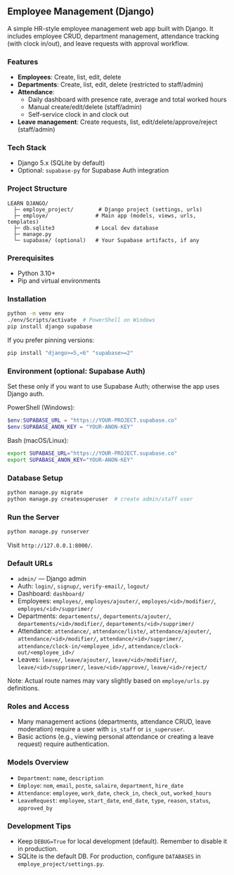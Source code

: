 ## Employee Management (Django)

A simple HR-style employee management web app built with Django. It includes employee CRUD, department management, attendance tracking (with clock in/out), and leave requests with approval workflow. 
### Features
- **Employees**: Create, list, edit, delete
- **Departments**: Create, list, edit, delete (restricted to staff/admin)
- **Attendance**:
  - Daily dashboard with presence rate, average and total worked hours
  - Manual create/edit/delete (staff/admin)
  - Self-service clock in and clock out
- **Leave management**: Create requests, list, edit/delete/approve/reject (staff/admin)

### Tech Stack
- Django 5.x (SQLite by default)
- Optional: `supabase-py` for Supabase Auth integration

### Project Structure
```
LEARN DJANGO/
  ├─ employe_project/        # Django project (settings, urls)
  ├─ employe/               # Main app (models, views, urls, templates)
  ├─ db.sqlite3             # Local dev database
  ├─ manage.py
  └─ supabase/ (optional)   # Your Supabase artifacts, if any
```

### Prerequisites
- Python 3.10+
- Pip and virtual environments

### Installation
```bash
python -m venv env
./env/Scripts/activate  # PowerShell on Windows
pip install django supabase
```

If you prefer pinning versions:
```bash
pip install "django>=5,<6" "supabase>=2"
```

### Environment (optional: Supabase Auth)
Set these only if you want to use Supabase Auth; otherwise the app uses Django auth.

PowerShell (Windows):
```powershell
$env:SUPABASE_URL = "https://YOUR-PROJECT.supabase.co"
$env:SUPABASE_ANON_KEY = "YOUR-ANON-KEY"
```

Bash (macOS/Linux):
```bash
export SUPABASE_URL="https://YOUR-PROJECT.supabase.co"
export SUPABASE_ANON_KEY="YOUR-ANON-KEY"
```

### Database Setup
```bash
python manage.py migrate
python manage.py createsuperuser  # create admin/staff user
```

### Run the Server
```bash
python manage.py runserver
```
Visit `http://127.0.0.1:8000/`.

### Default URLs
- `admin/` — Django admin
- Auth: `login/`, `signup/`, `verify-email/`, `logout/`
- Dashboard: `dashboard/`
- Employees: `employes/`, `employes/ajouter/`, `employes/<id>/modifier/`, `employes/<id>/supprimer/`
- Departments: `departements/`, `departements/ajouter/`, `departements/<id>/modifier/`, `departements/<id>/supprimer/`
- Attendance: `attendance/`, `attendance/liste/`, `attendance/ajouter/`, `attendance/<id>/modifier/`, `attendance/<id>/supprimer/`, `attendance/clock-in/<employee_id>/`, `attendance/clock-out/<employee_id>/`
- Leaves: `leave/`, `leave/ajouter/`, `leave/<id>/modifier/`, `leave/<id>/supprimer/`, `leave/<id>/approve/`, `leave/<id>/reject/`

Note: Actual route names may vary slightly based on `employe/urls.py` definitions.

### Roles and Access
- Many management actions (departments, attendance CRUD, leave moderation) require a user with `is_staff` or `is_superuser`.
- Basic actions (e.g., viewing personal attendance or creating a leave request) require authentication.

### Models Overview
- `Department`: `name`, `description`
- `Employe`: `nom`, `email`, `poste`, `salaire`, `department`, `hire_date`
- `Attendance`: `employee`, `work_date`, `check_in`, `check_out`, `worked_hours`
- `LeaveRequest`: `employee`, `start_date`, `end_date`, `type`, `reason`, `status`, `approved_by`

### Development Tips
- Keep `DEBUG=True` for local development (default). Remember to disable it in production.
- SQLite is the default DB. For production, configure `DATABASES` in `employe_project/settings.py`.



